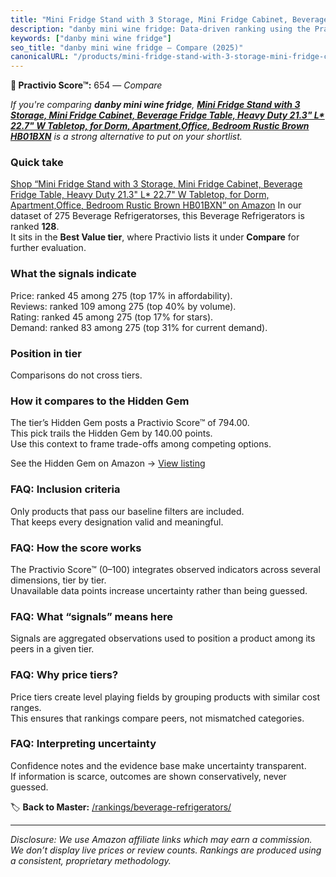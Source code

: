 ```yaml
---
title: "Mini Fridge Stand with 3 Storage, Mini Fridge Cabinet, Beverage Fridge Table, Heavy Duty 21.3\" L* 22.7\" W Tabletop, for Dorm, Apartment,Office, Bedroom Rustic Brown HB01BXN"
description: "danby mini wine fridge: Data-driven ranking using the Practivio Score™. Positioned by quality, value, demand, findability, momentum."
keywords: ["danby mini wine fridge"]
seo_title: "danby mini wine fridge — Compare (2025)"
canonicalURL: "/products/mini-fridge-stand-with-3-storage-mini-fridge-cabinet-beverage-fridge-table-heavy-duty-213-l-227-w-tabletop-for-dorm-apartmentoffice-bedroom-rustic-brown-hb01bxn-B0D5B9C5TT/"
---
```


**🛒 Practivio Score™:** 654 — _Compare_


*If you're comparing **danby mini wine fridge**, **[Mini Fridge Stand with 3 Storage, Mini Fridge Cabinet, Beverage Fridge Table, Heavy Duty 21.3" L* 22.7" W Tabletop, for Dorm, Apartment,Office, Bedroom Rustic Brown HB01BXN](https://www.amazon.com/dp/B0D5B9C5TT?tag=practivio-20)** is a strong alternative to put on your shortlist.*
### Quick take
[Shop “Mini Fridge Stand with 3 Storage, Mini Fridge Cabinet, Beverage Fridge Table, Heavy Duty 21.3" L* 22.7" W Tabletop, for Dorm, Apartment,Office, Bedroom Rustic Brown HB01BXN” on Amazon](https://www.amazon.com/dp/B0D5B9C5TT?tag=practivio-20)
In our dataset of 275 Beverage Refrigeratorses, this Beverage Refrigerators is ranked **128**.  
It sits in the **Best Value tier**, where Practivio lists it under **Compare** for further evaluation.

### What the signals indicate
Price: ranked 45 among 275 (top 17% in affordability).  
Reviews: ranked 109 among 275 (top 40% by volume).  
Rating: ranked 45 among 275 (top 17% for stars).  
Demand: ranked 83 among 275 (top 31% for current demand).

### Position in tier
Comparisons do not cross tiers.

### How it compares to the Hidden Gem
The tier’s Hidden Gem posts a Practivio Score™ of 794.00.  
This pick trails the Hidden Gem by 140.00 points.  
Use this context to frame trade-offs among competing options.  

See the Hidden Gem on Amazon → [View listing](https://www.amazon.com/dp/B00IR8H55A?tag=practivio-20)

### FAQ: Inclusion criteria
Only products that pass our baseline filters are included.  
That keeps every designation valid and meaningful.

### FAQ: How the score works
The Practivio Score™ (0–100) integrates observed indicators across several dimensions, tier by tier.  
Unavailable data points increase uncertainty rather than being guessed.

### FAQ: What “signals” means here
Signals are aggregated observations used to position a product among its peers in a given tier.

### FAQ: Why price tiers?
Price tiers create level playing fields by grouping products with similar cost ranges.  
This ensures that rankings compare peers, not mismatched categories.

### FAQ: Interpreting uncertainty
Confidence notes and the evidence base make uncertainty transparent.  
If information is scarce, outcomes are shown conservatively, never guessed.

<!-- Missing template for Compare/CompareWithinPriceClass -->


🏷️ **Back to Master:** [/rankings/beverage-refrigerators/](/rankings/beverage-refrigerators/)

---
_Disclosure: We use Amazon affiliate links which may earn a commission. We don’t display live prices or review counts. Rankings are produced using a consistent, proprietary methodology._

